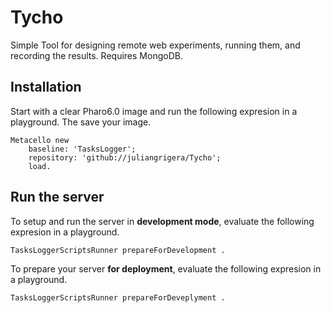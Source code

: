 # Tycho
Simple Tool for designing remote web experiments, running them, and recording the results.
Requires MongoDB.

## Installation
Start with a clear Pharo6.0 image and run the following expresion in a playground. The save your image. 
```smalltalk
Metacello new
	baseline: 'TasksLogger';
	repository: 'github://juliangrigera/Tycho';
	load.
```

## Run the server
To setup and run the server in __development mode__, evaluate the following expresion in a playground.

```smalltalk
TasksLoggerScriptsRunner prepareForDevelopment . 	
```

To prepare your server __for deployment__, evaluate the following expresion in a playground.

```smalltalk
TasksLoggerScriptsRunner prepareForDeveplyment . 	
```
